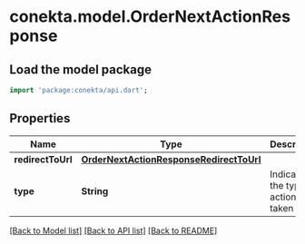 # conekta.model.OrderNextActionResponse

## Load the model package
```dart
import 'package:conekta/api.dart';
```

## Properties
Name | Type | Description | Notes
------------ | ------------- | ------------- | -------------
**redirectToUrl** | [**OrderNextActionResponseRedirectToUrl**](OrderNextActionResponseRedirectToUrl.md) |  | [optional] 
**type** | **String** | Indicates the type of action to be taken | [optional] 

[[Back to Model list]](../README.md#documentation-for-models) [[Back to API list]](../README.md#documentation-for-api-endpoints) [[Back to README]](../README.md)


